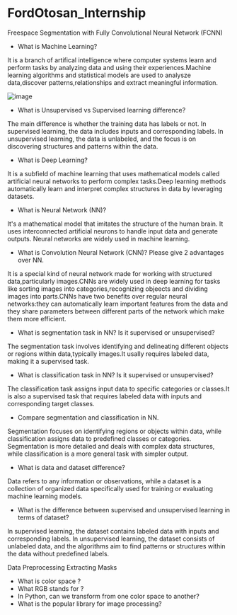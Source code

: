 # FordOtosan_Internship
Freespace Segmentation with Fully Convolutional Neural Network (FCNN)

* What is Machine Learning?

It is a branch of artifical intelligence where computer systems learn and perform tasks by analyzing data and using their experiences.Machine learning algorithms and statistical models are used to analysze data,discover patterns,relationships and extract meaningful information.


![image](https://github.com/aysuaticioglu/FordOtosan_Internship/assets/75265305/4080a23f-f029-46c6-8c6a-0ccb02e4c6f5)


* What is Unsupervised vs Supervised learning difference?

The main difference is whether the training data has labels or not. In supervised learning, the data includes inputs and corresponding labels. In unsupervised learning, the data is unlabeled, and the focus is on discovering structures and patterns within the data.

* What is Deep Learning?

It is a subfield of machine learning that uses mathematical models called artificial neural networks to perform complex tasks.Deep learning methods automatically learn and interpret complex structures in data by leveraging datasets.

* What is Neural Network (NN)?

It's a mathematical model that imitates the structure of the human brain. It uses interconnected artificial neurons to handle input data and generate outputs. Neural networks are widely used in machine learning.

* What is Convolution Neural Network (CNN)? Please give 2 advantages over NN.

It is a special kind of neural network made for working with structured data,particularly images.CNNs are widely used in deep learning for tasks like sorting images into categories,recognizing objeects and dividing images into parts.CNNs have two benefits over regular neural networks:they can automatically learn important features from the data and they share parameters between different parts of the network which make them more efficient.

* What is segmentation task in NN? Is it supervised or unsupervised?

The segmentation task involves identifying and delineating different objects or regions within data,typically images.It usally requires labeled data, making it a supervised task.

* What is classification task in NN? Is it supervised or unsupervised?

The classification task assigns input data to specific categories or classes.It is also a supervised task that requires labeled data with inputs and corresponding target classes.

* Compare segmentation and classification in NN.

Segmentation focuses on identifying regions or objects within data, while classification assigns data to predefined classes or categories. Segmentation is more detailed and deals with complex data structures, while classification is a more general task with simpler output.
  
* What is data and dataset difference?

Data refers to any information or observations, while a dataset is a collection of organized data specifically used for training or evaluating machine learning models.
  
* What is the difference between supervised and unsupervised learning in terms of dataset?

In supervised learning, the dataset contains labeled data with inputs and corresponding labels. In unsupervised learning, the dataset consists of unlabeled data, and the algorithms aim to find patterns or structures within the data without predefined labels.

Data Preprocessing
Extracting Masks


* What is color space ?
* What RGB stands for ?
* In Python, can we transform from one color space to another?
* What is the popular library for image processing?
